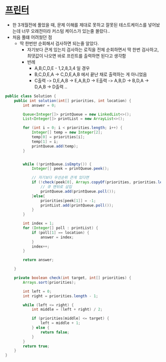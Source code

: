 

# [프린터](https://programmers.co.kr/learn/courses/30/lessons/42587#)
- 한 3개월전에 풀었을 때, 문제 이해를 제대로 못하고 잘못된 테스트케이스를 넣어놨는데 너무 오래전이라 커스텀 케이스가 있는줄 몰랐다..
- 처음 풀떄 어려웠던 점
  - 딱 한번만 순회해서 검사하면 되는줄 알았다.
    - 자기보다 큰게 있는지 검사하는 로직을 전체 순회하면서 딱 한번 검사하고, 최댓값이 나오면 바로 프린트를 출력하면 된다고 생각함
    - 반례
        - A,B,C,D,E - 1,2,8,3,4 일 경우
        - B,C,D,E,A -> C,D,E,A,B 에서 끝난 채로 출력하는 게 아니었음
        - C출력 ->  D,E,A,B -> E,A,B,D -> E출력 -> A,B,D -> B,D,A -> D,A,B -> D출력 ..


```java
public class Solution {
    public int solution(int[] priorities, int location) {
        int answer = 0;

        Queue<Integer[]> printQueue = new LinkedList<>();
        List<Integer[]> printList = new ArrayList<>();

        for (int i = 0; i < priorities.length; i++) {
            Integer[] temp = new Integer[2];
            temp[0] = priorities[i];
            temp[1] = i;
            printQueue.add(temp);
        }


        while (!printQueue.isEmpty()) {
            Integer[] peek = printQueue.peek();

            // 자기보다 우선순위 큰게 있다면
            if (!check(peek[0], Arrays.copyOf(priorities, priorities.length))) {
                // 큐 맨뒤로 삽입
                printQueue.add(printQueue.poll());
            }else{
                priorities[peek[1]] = -1;
                printList.add(printQueue.poll());
            }
        }

        int index = 1;
        for (Integer[] poll : printList) {
            if (poll[1] == location) {
                answer = index;
            }
            index++;
        }

        return answer;

    }

    private boolean check(int target, int[] priorities) {
        Arrays.sort(priorities);

        int left = 0;
        int right = priorities.length - 1;

        while (left <= right) {
            int middle = (left + right) / 2;

            if (priorities[middle] <= target) {
                left = middle + 1;
            } else {
                return false;
            }
        }
        return true;
    }
}


```